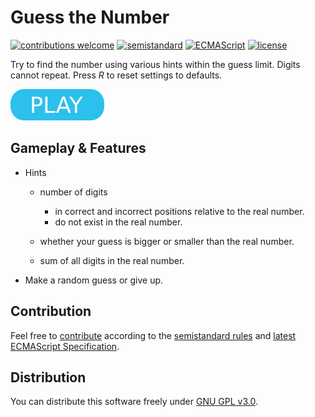 # Guess the Number

[![contributions welcome](https://img.shields.io/badge/contributions-welcome-brightgreen.svg)](https://github.com/berkerol/guess-the-number/issues)
[![semistandard](https://img.shields.io/badge/code%20style-semistandard-brightgreen.svg)](https://github.com/Flet/semistandard)
[![ECMAScript](https://img.shields.io/badge/ECMAScript-latest-brightgreen.svg)](https://www.ecma-international.org/ecma-262)
[![license](https://img.shields.io/badge/license-GNU%20GPL%20v3.0-blue.svg)](https://github.com/berkerol/guess-the-number/blob/master/LICENSE)

Try to find the number using various hints within the guess limit. Digits cannot repeat. Press _R_ to reset settings to defaults.

[![button](play.png)](https://berkerol.github.io/guess-the-number/gtn.html)

## Gameplay & Features

- Hints

  - number of digits

    - in correct and incorrect positions relative to the real number.
    - do not exist in the real number.

  - whether your guess is bigger or smaller than the real number.

  - sum of all digits in the real number.

- Make a random guess or give up.

## Contribution

Feel free to [contribute](https://github.com/berkerol/guess-the-number/issues) according to the [semistandard rules](https://github.com/Flet/semistandard) and [latest ECMAScript Specification](https://www.ecma-international.org/ecma-262).

## Distribution

You can distribute this software freely under [GNU GPL v3.0](https://github.com/berkerol/guess-the-number/blob/master/LICENSE).
